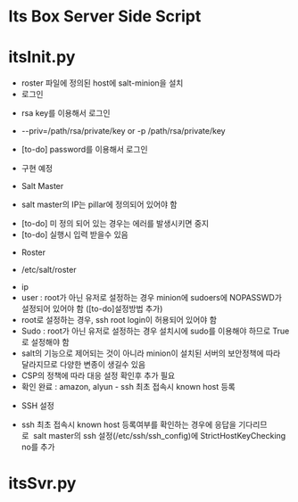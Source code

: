 Its Box Server Side Script
==========================
# itsInit.py
* roster 파일에 정의된 host에 salt-minion을 설치 
* 로그인
 - rsa key를 이용해서 로그인   
  + --priv=/path/rsa/private/key or -p /path/rsa/private/key 
 - [to-do] password를 이용해서 로그인   
  + 구현 예정 
* Salt Master
 - salt master의 IP는 pillar에 정의되어 있어야 함   
  + [to-do] 미 정의 되어 있는 경우는 에러를 발생시키면 중지   
  + [to-do] 실행시 입력 받을수 있음 
* Roster
 - /etc/salt/roster   
  + ip  
  + user : root가 아닌 유저로 설정하는 경우 minion에 sudoers에 NOPASSWD가 설정되어 있어야 함 ([to-do]설정방법 추가)
  + root로 설정하는 경우, ssh root login이 허용되어 있어야 함   
  + Sudo : root가 아닌 유저로 설정하는 경우 설치시에 sudo를 이용해야 하므로 True로 설정해야 함  
  + salt의 기능으로 제어되는 것이 아니라 minion이 설치된 서버의 보안정책에 따라 달라지므로 다양한 변종이 생길수 있음 
  + CSP의 정책에 따라 대응 설정 확인후 추가 필요   
  + 확인 완료 : amazon, alyun - ssh 최초 접속시 known host 등록 
* SSH 설정
 - ssh 최초 접속시 known host 등록여부를 확인하는 경우에 응답을 기다리므로  salt master의 ssh 설정(/etc/ssh/ssh_config)에 StrictHostKeyChecking no를 추가
# itsSvr.py
